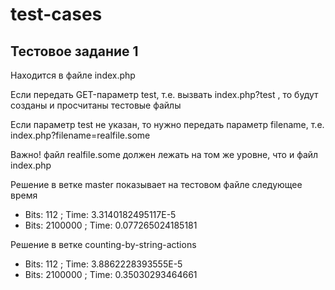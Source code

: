 # test-cases

## Тестовое задание 1
Находится в файле index.php

Если передать GET-параметр test, т.е. вызвать index.php?test , то будут созданы и просчитаны тестовые файлы

Если параметр test не указан, то нужно передать параметр filename, т.е. index.php?filename=realfile.some

Важно! файл realfile.some должен лежать на том же уровне, что и файл index.php


Решение в ветке master показывает на тестовом файле следующее время

* Bits: 112 ; Time: 3.3140182495117E-5
* Bits: 2100000 ; Time: 0.077265024185181 

Решение в ветке counting-by-string-actions

* Bits: 112 ; Time: 3.8862228393555E-5
* Bits: 2100000 ; Time: 0.35030293464661 
